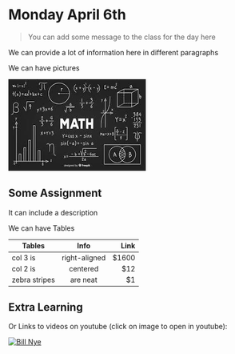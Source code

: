 # Monday April 6th  
> You can add some message to the class for the day here

We can provide a lot of information here in different paragraphs

We can have pictures

![Logo](./images/math.jpg)

## Some Assignment

It can include a description

We can have Tables

| Tables        | Info           | Link  |
| ------------- |:-------------:| -----:|
| col 3 is      | right-aligned | $1600 |
| col 2 is      | centered      |   $12 |
| zebra stripes | are neat      |    $1 |

## Extra Learning
Or Links to videos on youtube (click on image to open in youtube): 

[![Bill Nye](http://img.youtube.com/vi/vSR2ZG0yjP8/0.jpg)](https://youtu.be/vSR2ZG0yjP8)